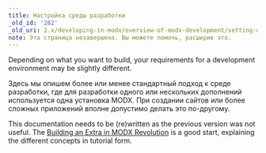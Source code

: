 ```yaml
---
title: Настройка среды разработки
_old_id: '282'
_old_uri: 2.x/developing-in-modx/overview-of-modx-development/setting-up-a-development-environment
note: Эта страница незавершена. Вы можете помочь, расширив это.
---
```


Depending on what you want to build, your requirements for a development environment may be slightly different.

Здесь мы опишем более или менее стандартный подход к среде разработки, где для разработки одного или нескольких дополнений используется одна установка MODX. При создании сайтов или более сложных приложений вполне допустимо делать это по-другому.

This documentation needs to be (re)written as the previous version was not useful. The [Building an Extra in MODX Revolution](extending-modx/tutorials/developing-an-extra) is a good start, explaining the different concepts in tutorial form.
